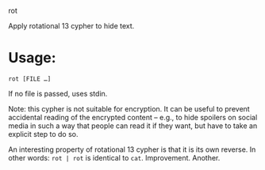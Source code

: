 rot

Apply rotational 13 cypher to hide text.

# Usage:

`rot [FILE …]`

If no file is passed, uses stdin.

Note: this cypher is not suitable for encryption. It can be useful to prevent
accidental reading of the encrypted content – e.g., to hide spoilers on social
media in such a way that people can read it if they want, but have to take an
explicit step to do so.

An interesting property of rotational 13 cypher is that it is its own reverse.
In other words: `rot | rot` is identical to `cat`.
Improvement.
Another.
